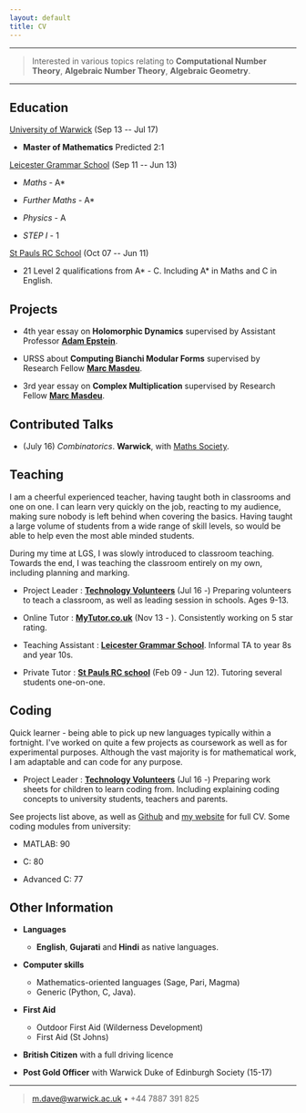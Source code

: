 ```yaml
---
layout: default
title: CV
---
```

------------------------------------------------------------------------

> Interested in various topics relating to **Computational Number Theory**,
> **Algebraic Number Theory**, **Algebraic Geometry**.

------------------------------------------------------------------------

Education
---------

[University of Warwick][_wwk] (Sep 13 -- Jul 17)

- **Master of Mathematics**
    Predicted 2:1

[Leicester Grammar School][_lgs] (Sep 11 -- Jun 13)

- *Maths* - A*

- *Further Maths* - A*

- *Physics* - A

- *STEP I* - 1

[St Pauls RC School][_stp] (Oct 07 -- Jun 11)

- 21 Level 2 qualifications from A* - C. Including A* in Maths and C in English.

Projects
--------

* 4th year essay on **Holomorphic Dynamics** supervised by Assistant Professor [**Adam Epstein**][_ae].

* URSS about **Computing Bianchi Modular Forms** supervised by Research Fellow [**Marc Masdeu**][_mm].

* 3rd year essay on **Complex Multiplication** supervised by Research Fellow [**Marc Masdeu**][_mm].

Contributed Talks
-----------------

 - (July 16) *Combinatorics*. **Warwick**, with [Maths Society][_wms].

Teaching
--------

I am a cheerful experienced teacher, having taught both in classrooms and
one on one. I can learn very quickly on the job, reacting to my audience,
making sure nobody is left behind when covering the basics. Having taught
a large volume of students from a wide range of skill levels, so would be
able to help even the most able minded students.

During my time at LGS, I was slowly introduced to classroom teaching.
Towards the end, I was teaching the classroom entirely on my own,
including planning and marking.

* Project Leader
  : [**Technology Volunteers**][_tv] (Jul 16 -)
    Preparing volunteers to teach a classroom,
    as well as leading session in schools. Ages 9-13.

* Online Tutor
  : [**MyTutor.co.uk**][_mtw] (Nov 13 - ).
    Consistently working on 5 star rating.

* Teaching Assistant
  : [**Leicester Grammar School**][_lgs].
    Informal TA to year 8s and year 10s.

* Private Tutor
  : [**St Pauls RC school**][_stp] (Feb 09 - Jun 12).
	Tutoring several students one-on-one.

Coding
------

Quick learner - being able to pick up new languages typically
within a fortnight. I've worked on quite a few projects as
coursework as well as for experimental purposes. Although the
vast majority is for mathematical work, I am adaptable and can
code for any purpose.

* Project Leader
  : [**Technology Volunteers**][_tv] (Jul 16 -)
    Preparing work sheets for children to learn coding from.
    Including explaining coding concepts to university students,
    teachers and parents.

See projects list above, as well as [Github][_gh] and [my website][_ghp] for full CV.
Some coding modules from university:

- MATLAB: 90

- C: 80

- Advanced C: 77

Other Information
-----------------

* **Languages**
	* **English**, **Gujarati** and **Hindi** as native languages.

* **Computer skills**
	* Mathematics-oriented languages (Sage, Pari, Magma)
	* Generic (Python, C, Java).

* **First Aid**
	* Outdoor First Aid (Wilderness Development)
	* First Aid (St Johns)

* **British Citizen**
with a full driving licence

* **Post Gold Officer**
with Warwick Duke of Edinburgh Society (15-17)

------------------------------------------------------------------------

> <m.dave@warwick.ac.uk> • +44 7887 391 825

<!--- All the links -->
[_wwk]: http://www2.warwick.ac.uk/fac/sci/maths "Warwick Maths Institute"
[_stp]: http://www.st-pauls.leicester.sch.uk/ "St Pauls Leicester"
[_lgs]: http://www.leicestergrammar.org.uk/ "Leicester Grammar"
[_mm]: http://homepages.warwick.ac.uk/~masmat/ "Marc Masdeu"
[_ae]: http://homepages.warwick.ac.uk/~mases/ "Adam Epstein"
[_wms]: http://warwickmaths.org/ "Warwick Maths Society"
[_tv]: http://www2.warwick.ac.uk/about/community/volunteers/volunteering/techvols/ "Technology Volunteers"
[_mtw]: https://www.mytutor.co.uk/tutors/2337/Maths+Physics-Tutor "My profile"
[_gh]: https://github.com/mdave16 "mdave16"
[_ghp]: https://mdave16.github.io/ "My website"
